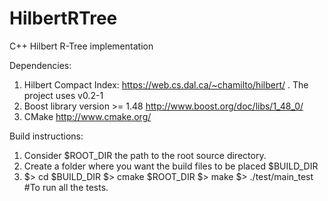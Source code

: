 # HilbertRTree
C++ Hilbert R-Tree implementation

Dependencies:
1. Hilbert Compact Index: https://web.cs.dal.ca/~chamilto/hilbert/ . The project uses v0.2-1
2. Boost library version >= 1.48 http://www.boost.org/doc/libs/1_48_0/
3. CMake http://www.cmake.org/

Build instructions:
1. Consider $ROOT_DIR the path to the root source directory.
2. Create a folder where you want the build files to be placed $BUILD_DIR
3. $> cd $BUILD_DIR
   $> cmake $ROOT_DIR
   $> make
   $> ./test/main_test #To run all the tests. 